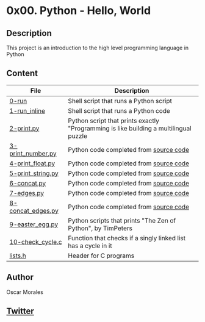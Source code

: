 # 0x00. Python - Hello, World

## Description

This project is an introduction to the high level programming language in Python

## Content

| File | Description |
| --- | --- | 
| [0-run](./0-run) | Shell script that runs a Python script |
| [1-run_inline](./1-run_inline) | Shell script that runs a Python code |
| [2-print.py](./2-print.py) | Python script that prints exactly "Programming is like building a multilingual puzzle |
| [3-print_number.py](./3-print_number.py) | Python code completed from [source code](https://github.com/holbertonschool/0x00.py/blob/master/3-print_number.py) |
| [4-print_float.py](./4-print_float.py) | Python code completed from [source code](https://github.com/holbertonschool/0x00.py/blob/master/4-print_float.py) |
| [5-print_string.py](./5-print_string.py) | Python code completed from [source code](https://github.com/holbertonschool/0x00.py/blob/master/5-print_string.py) |
| [6-concat.py](./6-concat.py) | Python code completed from [source code](https://github.com/holbertonschool/0x00.py/blob/master/6-concat.py) |
| [7-edges.py](./7-edges.py) | Python code completed from [source code](https://github.com/holbertonschool/0x00.py/blob/master/7-edges.py) |
| [8-concat_edges.py](./8-concat_edges.py) | Python code completed from [source code](https://github.com/holbertonschool/0x00.py/blob/master/8-concat_edges.py) |
| [9-easter_egg.py](./9-easter_egg.py) | Python scripts that prints "The Zen of Python", by TimPeters |
| [10-check_cycle.c](./10-check_cycle.c) | Function that checks if a singly linked list has a cycle in it |
| [lists.h](./lists.h) | Header for C programs |

## Author

Oscar Morales

## [Twitter](https://twitter.com/oi_moralest)